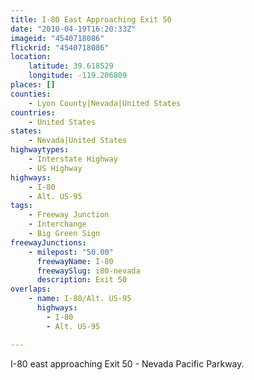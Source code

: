 ```yaml
---
title: I-80 East Approaching Exit 50
date: "2010-04-19T16:20:33Z"
imageid: "4540718086"
flickrid: "4540718086"
location:
    latitude: 39.618529
    longitude: -119.206809
places: []
counties:
    - Lyon County|Nevada|United States
countries:
    - United States
states:
    - Nevada|United States
highwaytypes:
    - Interstate Highway
    - US Highway
highways:
    - I-80
    - Alt. US-95
tags:
    - Freeway Junction
    - Interchange
    - Big Green Sign
freewayJunctions:
    - milepost: "50.00"
      freewayName: I-80
      freewaySlug: i80-nevada
      description: Exit 50
overlaps:
    - name: I-80/Alt. US-95
      highways:
        - I-80
        - Alt. US-95

---
```

I-80 east approaching Exit 50 - Nevada Pacific Parkway. 
